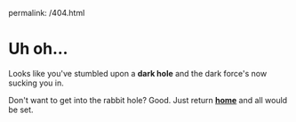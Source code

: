 permalink: /404.html

# Uh oh...

Looks like you've stumbled upon a **dark hole** and the dark force's now sucking you in.

Don't want to get into the rabbit hole? Good. Just return [**home**](/) and all would be set.
